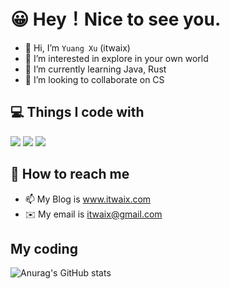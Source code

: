 # 😀 Hey！Nice to see you.

- 👋 Hi, I’m `Yuang Xu` (itwaix)
- 👀 I’m interested in explore in your own world
- 🌱 I’m currently learning Java, Rust
- 💞️ I’m looking to collaborate on CS

## 💻 Things I code with
<img src="https://img.shields.io/badge/Github-coding-black"> <img src="https://img.shields.io/badge/Gsoc-preparing-blue">
<img src="https://img.shields.io/badge/Database-learning-success">



## 🔎 How to reach me
- 📫 My Blog is www.itwaix.com
- ✉️ My email is itwaix@gmail.com


## My coding
![Anurag's GitHub stats](https://github-readme-stats.vercel.app/api?username=itwaix&show_icons=true&theme=swift)


<!---
itwaiX/itwaiX is a ✨ special ✨ repository because its `README.md` (this file) appears on your GitHub profile.
You can click the Preview link to take a look at your changes.
--->
